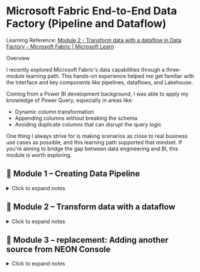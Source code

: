 # Microsoft Fabric End-to-End Data Factory (Pipeline and Dataflow)

Learning Reference: [Module 2 - Transform data with a dataflow in Data Factory - Microsoft Fabric | Microsoft Learn](https://learn.microsoft.com/en-us/fabric/data-factory/tutorial-end-to-end-dataflow)

Overview

I recently explored Microsoft Fabric's data capabilities through a three-module learning path. This hands-on experience helped me get familiar with the interface and key components like pipelines, dataflows, and Lakehouse.

Coming from a Power BI development background, I was able to apply my knowledge of Power Query, especially in areas like:

-  Dynamic column transformation
-  Appending columns without breaking the schema
-  Avoiding duplicate columns that can disrupt the query logic

One thing I always strive for is making scenarios as close to real business use cases as possible, and this learning path supported that mindset. If you're aiming to bridge the gap between data engineering and BI, this module is worth exploring.

## 📁 Module 1 – Creating Data Pipeline

<details>
<summary>Click to expand notes</summary>

### ✨ Source tab and Destination tab

- Built a Data Pipeline using the NYC Taxi dataset 
- Ingested and organized data in preparation for transformation

In the source tab, we can select the source. I've chosen the NYC taxi trip.

![Alt text](https://github.com/RenzieCoding/View_Portfolio/blob/main/Images/Microsoft%20Fabric/Microsoft%20Fabric%20End-to-End%20Date%20Factory%20(Pipeline%20and%20Dataflow)/asset_creating_pipeline.png?raw=true)

In the destination tab, we can establish a connection to "mylakehouse" (Lakehouse), and we name this as Bronze.

![Alt text](https://github.com/RenzieCoding/View_Portfolio/blob/main/Images/Microsoft%20Fabric/Microsoft%20Fabric%20End-to-End%20Date%20Factory%20(Pipeline%20and%20Dataflow)/asset_pipeline_destination_mapping.png?raw=true)



</details>

## 📁 Module 2 – Transform data with a dataflow

<details>
<summary>Click to expand notes</summary>

### ✨ Transforming the data using Dataflow Gen2
-  Created a Dataflow to clean and optimize raw data
- Key steps:
    - Added  lpepPickupDate and lpepDropoff
    - Used check logics
    - Filtered "storeAndFwdFlag" = Y for discounts
    - Filtered "lpepPickUp" = (2015,1,1) to (2015,1,31)
    - Merged the discount table with the Bronze table
    - Created a Discount Calculation logic using a conditional column:
	    - Added "TotalAmountAfterDiscount" column
      - Applied a rounding function with RoundingMode
- Adding Data from Neon Console

This code acts as a CREATE OR REPLACE for the 2 columns  "lpepPickup" and "lpepDropoff"
```sql
	 ListZip = List.Zip({ListofAutomaticallySelectedDateColumns, TransformDateColumntoExtractJustDatewithprefix}),

        InsertedDateColumns = List.Accumulate(

                                  ListZip,

                                  ReinstateSource,

                                  (state, pair) =>

                                  //checks and avoids duplicate column names inside list.accumulate. note: if another column the satifies the requirement of the name datetime logic then it wwwwill not cause error.\

                                    let

                                       cleanState = if List.Contains(Table.ColumnNames(state), pair{1}) //this line checks

                                                    then Table.Removecolumns(state, {pair{1}})

                                                    else state

                                    in

                                    Table.AddColumn(

                                      cleanState,

                                      pair{1},

                                      each Date.From(Record.Field(_, pair{0})),

                                      type date

                                      )

                                      ),

  #"Filtered rows" = Table.SelectRows(InsertedDateColumns, each ([storeAndFwdFlag] = "Y")),
```

This is the code from the Advanced Editor that transformed the Bronze Table.

![Alt text](https://github.com/RenzieCoding/View_Portfolio/blob/main/Images/Microsoft%20Fabric/Microsoft%20Fabric%20End-to-End%20Date%20Factory%20(Pipeline%20and%20Dataflow)/asset_AdvancedEditor.png?raw=true)

Using Power Query UI, Get New Data > Text/CSV

Reference: https://raw.githubusercontent.com/ekote/azure-architect/master/Generated-NYC-Taxi-Green-Discounts.csv

![Alt text](https://github.com/RenzieCoding/View_Portfolio/blob/main/Images/Microsoft%20Fabric/Microsoft%20Fabric%20End-to-End%20Date%20Factory%20(Pipeline%20and%20Dataflow)/asset_Discounttablepowerquery.png?raw=true)

Merging the Bronze table with Generated-NYC-Taxi-Green-Discount
    -  I selected vendor ID and lpepPickup from the Bronze table and VendorID and Date from the discount table to make the connection.
![Alt text](https://github.com/RenzieCoding/View_Portfolio/blob/main/Images/Microsoft%20Fabric/Microsoft%20Fabric%20End-to-End%20Date%20Factory%20(Pipeline%20and%20Dataflow)/asset_mergedbronzedtableanddiscounttable.png?raw=true)

Creating the Discount in the merged as a new query (fact_table)
![Alt text](https://github.com/RenzieCoding/View_Portfolio/blob/main/Images/Microsoft%20Fabric/Microsoft%20Fabric%20End-to-End%20Date%20Factory%20(Pipeline%20and%20Dataflow)/asset_fact_table_flow.png?raw=true)

Added a Rounding function in TotaAmountAfterDiscount column

![Alt text](https://github.com/RenzieCoding/View_Portfolio/blob/main/Images/Microsoft%20Fabric/Microsoft%20Fabric%20End-to-End%20Date%20Factory%20(Pipeline%20and%20Dataflow)/aasset_conditionalcolumnfordiscount.png?raw=true)

Connecting the fact_table to its data destination
    - My target data destination here is the Lakehouse, and I've set the default to mylakehouse just to differentiate, but they are just the same. 
    
![Alt text](https://github.com/RenzieCoding/View_Portfolio/blob/main/Images/Microsoft%20Fabric/Microsoft%20Fabric%20End-to-End%20Date%20Factory%20(Pipeline%20and%20Dataflow)/asset_connectingtothelakehousedestination.png?raw=true)

Renamed the dataflow to nyc_taxi_merged_with_discounts

![Alt text](https://github.com/RenzieCoding/View_Portfolio/blob/main/Images/Microsoft%20Fabric/Microsoft%20Fabric%20End-to-End%20Date%20Factory%20(Pipeline%20and%20Dataflow)/asset_renamedfact_tableto_nyc_mergeddiscount.png?raw=true)

Note: Remember to refresh the dataflow and check in your destination Lakehouse the tables that you created.

In here, I was able to use a SQL connection string through the AZURE SQL connector in Power BI desktop

![Alt text](https://github.com/RenzieCoding/View_Portfolio/blob/main/Images/Microsoft%20Fabric/Microsoft%20Fabric%20End-to-End%20Date%20Factory%20(Pipeline%20and%20Dataflow)/asset_usethetableinpowwerbi.png?raw=true)

</details>

## 📁 Module 3 – replacement: Adding another source from NEON Console

<details>
<summary>Click to expand notes</summary>
	
### ✨  Adding another source from NEON Console
-  I want to simulate connecting to another source. So I added a new source from the neon console in the same pipeline.
![Alt text](https://github.com/RenzieCoding/View_Portfolio/blob/main/Images/Microsoft%20Fabric/Microsoft%20Fabric%20End-to-End%20Date%20Factory%20(Pipeline%20and%20Dataflow)/asset_usethetableinpowwerbi.png?raw=true)

Preview of Neon data
![Alt text](https://github.com/RenzieCoding/View_Portfolio/blob/main/Images/Microsoft%20Fabric/Microsoft%20Fabric%20End-to-End%20Date%20Factory%20(Pipeline%20and%20Dataflow)/asset_source_neon.png?raw=true)

Sorry, I intentionally skipped the third module - Automation because I am still having problems with my free account. Anyway, I replaced it with another learning, which is connecting to another database.


# 💡I would like to explore further doing data transformation using a Notebook. This will be my next topic.
